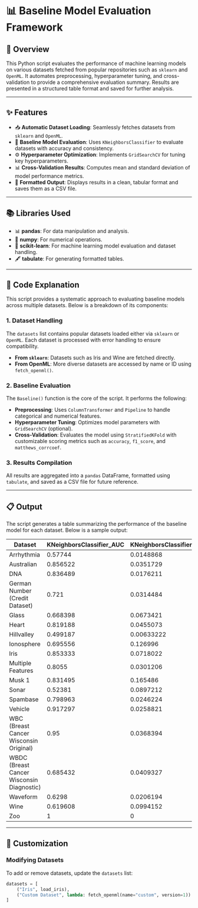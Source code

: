 # 📊 Baseline Model Evaluation Framework

## 🚀 Overview
This Python script evaluates the performance of machine learning models on various datasets fetched from popular repositories such as `sklearn` and `OpenML`. It automates preprocessing, hyperparameter tuning, and cross-validation to provide a comprehensive evaluation summary. Results are presented in a structured table format and saved for further analysis.

---

## ✨ Features

- 📥 **Automatic Dataset Loading**: Seamlessly fetches datasets from `sklearn` and `OpenML`.
- 🤖 **Baseline Model Evaluation**: Uses `KNeighborsClassifier` to evaluate datasets with accuracy and consistency.
- ⚙️ **Hyperparameter Optimization**: Implements `GridSearchCV` for tuning key hyperparameters.
- 📊 **Cross-Validation Results**: Computes mean and standard deviation of model performance metrics.
- 📝 **Formatted Output**: Displays results in a clean, tabular format and saves them as a CSV file.

---

## 📚 Libraries Used

- 📊 **pandas**: For data manipulation and analysis.
- 🔢 **numpy**: For numerical operations.
- 🤖 **scikit-learn**: For machine learning model evaluation and dataset handling.
- 🖋 **tabulate**: For generating formatted tables.

---

## 📝 Code Explanation

This script provides a systematic approach to evaluating baseline models across multiple datasets. Below is a breakdown of its components:

### 1. Dataset Handling

The `datasets` list contains popular datasets loaded either via `sklearn` or `OpenML`. Each dataset is processed with error handling to ensure compatibility.

- **From `sklearn`**: Datasets such as Iris and Wine are fetched directly.
- **From OpenML**: More diverse datasets are accessed by name or ID using `fetch_openml()`.

### 2. Baseline Evaluation

The `Baseline()` function is the core of the script. It performs the following:
- **Preprocessing**: Uses `ColumnTransformer` and `Pipeline` to handle categorical and numerical features.
- **Hyperparameter Tuning**: Optimizes model parameters with `GridSearchCV` (optional).
- **Cross-Validation**: Evaluates the model using `StratifiedKFold` with customizable scoring metrics such as `accuracy`, `f1_score`, and `matthews_corrcoef`.

### 3. Results Compilation

All results are aggregated into a `pandas` DataFrame, formatted using `tabulate`, and saved as a CSV file for future reference.

---

## 📋 Output

The script generates a table summarizing the performance of the baseline model for each dataset. Below is a sample output:

| Dataset                                   |   KNeighborsClassifier_AUC |   KNeighborsClassifier_AUC_STD |
|-------------------------------------------|----------------------------|---------------------------------|
| Arrhythmia                                |                   0.57744  |                     0.0148868  |
| Australian                                |                   0.856522 |                     0.0351729  |
| DNA                                       |                   0.836489 |                     0.0176211  |
| German Number (Credit Dataset)            |                   0.721    |                     0.0314484  |
| Glass                                     |                   0.668398 |                     0.0673421  |
| Heart                                     |                   0.819188 |                     0.0455073  |
| Hillvalley                                |                   0.499187 |                     0.00633222 |
| Ionosphere                                |                   0.695556 |                     0.126996   |
| Iris                                      |                   0.853333 |                     0.0718022  |
| Multiple Features                         |                   0.8055   |                     0.0301206  |
| Musk 1                                    |                   0.831495 |                     0.165486   |
| Sonar                                     |                   0.52381  |                     0.0897212  |
| Spambase                                  |                   0.798963 |                     0.0246224  |
| Vehicle                                   |                   0.917297 |                     0.0258821  |
| WBC (Breast Cancer Wisconsin Original)    |                   0.95     |                     0.0368394  |
| WBDC (Breast Cancer Wisconsin Diagnostic) |                   0.685432 |                     0.0409327  |
| Waveform                                  |                   0.6298   |                     0.0206194  |
| Wine                                      |                   0.619608 |                     0.0994152  |
| Zoo                                       |                   1        |                     0          |

---

## 🔧 Customization

### Modifying Datasets
To add or remove datasets, update the `datasets` list:
```python
datasets = [
    ("Iris", load_iris),
    ("Custom Dataset", lambda: fetch_openml(name="custom", version=1))
]
